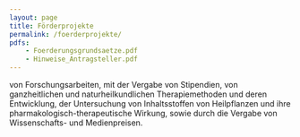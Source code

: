 ```yaml
---
layout: page
title: Förderprojekte
permalink: /foerderprojekte/
pdfs:
    - Foerderungsgrundsaetze.pdf
    - Hinweise_Antragsteller.pdf
---
```


von Forschungsarbeiten,
mit der Vergabe von Stipendien,
von ganzheitlichen und naturheilkundlichen Therapiemethoden und deren Entwicklung,
der Untersuchung von Inhaltsstoffen von Heilpflanzen und ihre pharmakologisch-therapeutische Wirkung,
sowie durch die Vergabe von Wissenschafts- und Medienpreisen.